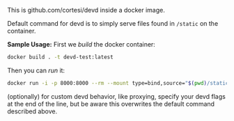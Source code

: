 This is github.com/cortesi/devd inside a docker image.

Default command for devd is to simply serve files found in `/static` on the container. 

__Sample Usage:__
First we _build_ the docker container:
```bash
docker build . -t devd-test:latest
```

Then you can _run_ it:
```bash
docker run -i -p 8000:8000 --rm --mount type=bind,source="$(pwd)/static",target=/static devd-test:latest
```

(optionally) for custom devd behavior, like proxying, specify your devd flags at the end of the line, but be aware this overwrites the default command described above.